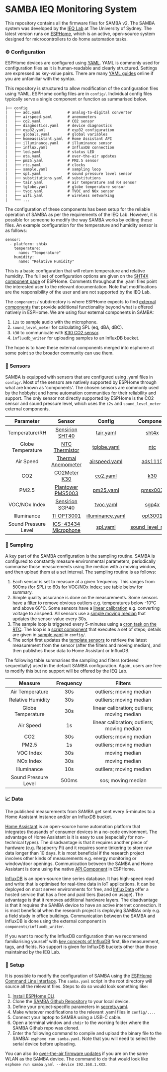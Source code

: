 # SAMBA IEQ Monitoring System

This repository contains all the firmware files for SAMBA v2. The SAMBA system was developed by the [IEQ Lab](https://www.sydney.edu.au/architecture/our-research/research-labs-and-facilities/indoor-environmental-quality-lab.html) at The University of Sydney. The latest version runs on [ESPHome](https://esphome.io), which is an active, open-source system designed for microcontrollers to do home automation tasks.

### ⚙️ Configuration

ESPHome devices are configured using [YAML](https://yaml.org). YAML is commonly used for configuration files as it is human-readable and clearly structured. Settings are expressed as key-value pairs. There are many [YAML guides](https://www.cloudbees.com/blog/yaml-tutorial-everything-you-need-get-started) online if you are unfamiliar with the syntax.

This repository is structured to allow modification of the configuration files using YAML. ESPHome config files are in `config/`. Individual config files typically serve a single component or function as summarised below.

```         
├── config
|   ├── adc.yaml            # analog-to-digital converter
|   ├── airspeed.yaml       # anemometers
|   ├── co2.yaml            # CO2 sensor
|   ├── diagnostics.yaml    # device diagnostics
|   ├── esp32.yaml          # esp32 configuration
|   ├── globals.yaml        # global variables
|   ├── homeassistant.yaml  # Home Assistant API
|   ├── illuminance.yaml    # illuminance sensor
|   ├── influx.yaml         # InfluxDB connection
|   ├── led.yaml            # status LED
|   ├── ota.yaml            # over-the-air updates
|   ├── pm25.yaml           # PM2.5 sensor
|   ├── rtc.yaml            # clocks
|   ├── sample.yaml         # sampling loop
|   ├── spl.yaml            # sound pressure level sensor
|   ├── substitutions.yaml  # substitutions
|   ├── tair.yaml           # air temperature and RH sensor
|   ├── tglobe.yaml         # globe temperature sensor
|   ├── tvoc.yaml           # TVOC and NOx sensor
|   ├── wifi.yaml           # wireless networking
|   └── ...
```

The configuration of these components has been setup for the reliable operation of SAMBA as per the requirements of the IEQ Lab. However, it is possible for someone to modify the way SAMBA works by editing these files. An example configuration for the temperature and humidity sensor is as follows:

```
sensor:
  - platform: sht4x
    temperature:
      name: "Temperature"
    humidity:
      name: "Relative Humidity"
```

This is a basic configuration that will return temperature and relative humidity. The full set of configuration options are given on the [SHT4X component page](https://esphome.io/components/sensor/sht4x.html) of ESPHome. Comments throughout the .yaml files point the interested user to the relevant documentation. Note that modifications are the responsibility of the user and are not supported by the IEQ Lab.

The `components/` subdirectory is where ESPHome expects to find [external components](https://esphome.io/components/external_components.html) that provide additional functionality beyond what is offered natively in ESPHome. We are using four external components in SAMBA: 

1.  `i2s` to sample audio with the microphone.
2.  `sound_level_meter` for calculating SPL (eq, dBA, dBC).
3.  `k30` to communicate with [K30 CO2 sensor](https://www.co2meter.com/en-au/products/k-30-co2-sensor-module). 
4.  `influxdb_writer` for uploading samples to an InfluxDB bucket.

The hope is to have these external components merged into esphome at some point so the broader community can use them.

### 📏 Sensors

SAMBA is equipped with sensors that are configured using .yaml files in `config/`. Most of the sensors are natively supported by ESPHome through what are known as 'components'. The chosen sensors are commonly used by the hobbyist and home automation communities for their reliability and support. The only sensor not directly supported by ESPHome is the CO2 sensor and sound pressure level, which uses the `i2s` and `sound_level_meter` external components.

|     Parameter     |                              Sensor                              |                                         Config                                         |                        Component                         |
|:--------------------:|:---------------:|:---------------:|:---------------:|
|  Temperature/RH  | [Sensirion SHT40](https://sensirion.com/products/catalog/SHT40/) | [tair.yaml](https://github.com/IEQLab/samba/blob/main/config/tair.yaml) | [sht4x](https://esphome.io/components/sensor/sht4x.html) |
| Globe Temperature | [NTC Thermistor](https://www.murata.com/en-us/products/productdetail?partno=NXRT15XH103FA1B040) | [tglobe.yaml](https://github.com/IEQLab/samba/blob/main/config/tglobe.yaml) | [ntc](https://esphome.io/components/sensor/ntc.html) |
| Air Speed | [Thermal Anemometer](https://moderndevice.com/products/wind-sensor) | [airspeed.yaml](https://github.com/IEQLab/samba/blob/main/config/airspeed.yaml) | [ads1115](https://esphome.io/components/sensor/ads1115.html) |
| CO2 | [CO2Meter K30](https://www.co2meter.com/en-au/products/k-30-co2-sensor-module) | [co2.yaml](https://github.com/IEQLab/samba/blob/main/config/co2.yaml) | [k30](https://github.com/esphome/esphome/pull/7949) |
| PM2.5 | [Plantower PMS5003](https://www.plantower.com/en/products_33/74.html) | [pm25.yaml](https://github.com/IEQLab/samba/blob/main/config/pm25.yaml) | [pmsx003](https://esphome.io/components/sensor/pmsx003.html) |
| VOC/NOx Index | [Sensirion SGP40](https://sensirion.com/products/catalog/SGP40/) | [tvoc.yaml](https://github.com/IEQLab/samba/blob/main/config/tvoc.yaml) | [sgp4x](https://esphome.io/components/sensor/sgp4x.html) |
| Illuminance | [TI OPT3001](https://www.ti.com/product/OPT3001) | [illuminance.yaml](https://github.com/IEQLab/samba/blob/main/config/illuminance.yaml) | [opt3001](https://esphome.io/components/sensor/opt3001.html) |
| Sound Pressure Level | [ICS-43434 Microphone](https://invensense.tdk.com/products/ics-43434/) | [spl.yaml](https://github.com/IEQLab/samba/blob/main/config/spl.yaml) | [sound_level_meter](https://github.com/stas-sl/esphome-sound-level-meter) |

### 🔄 Sampling

A key part of the SAMBA configuration is the sampling routine. SAMBA is configured to constantly measure environmental parameters, periodically summarise those measurements using the median with a moving window, and then upload them at a set interval. The sampling routine is as follows:

1.  Each sensor is set to measure at a given frequency. This ranges from 500ms (for SPL) to 60s for VOC/NOx Index; see table below for summary.
2.  Simple quality assurance is done on the measurements. Some sensors have a [filter](https://esphome.io/components/sensor/index.html#filter-out) to remove obvious outliers e.g. temperatures below -10°C and above 60°C. Some sensors have a [linear calibration](https://esphome.io/components/sensor/index.html#calibrate-linear) e.g. converting voltage to airspeed. All sensors use a [simple moving median](https://esphome.io/components/sensor/index.html#median) that updates the sensor value every 30s.
3.  The sample loop is triggered every 5-minutes using a [cron task on the RTC](https://esphome.io/components/time/index.html). The loop is a [script component](https://esphome.io/guides/automations.html#script-component) that executes a set of steps; details are given in [sample.yaml](https://github.com/IEQLab/samba/blob/main/config/sample.yaml) in `config/`. 
4. The script first updates the [template sensors](https://esphome.io/components/sensor/template.html) to retrieve the latest measurement from the sensor (after the filters and moving median), and then publishes those data to Home Assistant or InfluxDB.

The following table summarises the sampling and filters (ordered sequentially) used in the default SAMBA configuration. Again, users are free to modify this but no support will be offered by the IEQ Lab.

| Measure | Frequency | Filters |
|:-------:|:---------:|:-------:|
| Air Temperature | 30s | outliers; moving median |
| Relative Humidity | 30s | outliers; moving median |
| Globe Temperature | 30s | linear calibration; outliers; moving median |
| Air Speed | 1s | linear calibration; outliers; moving median |
| CO2 | 30s | outliers; moving median |
| PM2.5 | 1s | outliers; moving median |
| VOC Index | 30s | moving median |
| NOx Index | 30s | moving median |
| Illuminance | 10s | outliers; moving median |
| Sound Pressure Level | 500ms | sos; moving median |

### 📈 Data

The published measurements from SAMBA get sent every 5-minutes to a Home Assistant instance and/or an InfluxDB bucket. 

[Home Assistant](https://www.home-assistant.io) is an open-source home automation platform that integrates thousands of consumer devices in a no-code environment. The advantage of Home Assistant is it is easy to use (especially for non-technical types). The disadvantage is that it requires another piece of hardware (e.g. Raspberry Pi) and it requires some tinkering to store raw data longer than 10 days. It is most beneficial if the research project involves other kinds of measurements e.g. energy monitoring or window/door openings. Communication between the SAMBA and Home Assistant is done using the native [API Component](https://esphome.io/components/api.html) in ESPHome.

[InfluxDB](https://www.influxdata.com/products/influxdb-overview/) is an open-source time series database. It has high-speed read and write that is optimised for real-time data in IoT applications. It can be deployed on most server environments for free, and [InfluxData](https://www.influxdata.com) offer a hosted service that has a free and paid tiers (based on usage). The advantage is that it removes additional hardware layers. The disadvantage is that it requires the SAMBA device to have an active internet connection. It is most beneficial when the research project is deploying SAMBAs only e.g. a field study in office buildings. Communication between the SAMBA and InfluxDB is done using the external component in `components/influxdb_writer`.

If you want to modify the InfluxDB configuration then we recommend familiarising yourself with [key concepts of InfluxDB](https://docs.influxdata.com/influxdb/v1/concepts/key_concepts/) first, like measurement, tags, and fields. No support is given for InfluxDB buckets other than those maintained by the IEQ Lab.

### 🚀️ Setup

It is possible to modify the configuration of SAMBA using the [ESPHome Command Line Interface](https://esphome.io/guides/cli.html). The `samba.yaml` script in the root directory will source all the relevant files. Steps to do so would look something like:

1.  [Install ESPHome CLI](https://esphome.io/guides/getting_started_command_line.html).
2.  Clone the [SAMBA Github Repository](https://github.com/IEQLab/samba/tree/main) to your local device.
3.  Define your project-specific parameters in [secrets.yaml](https://esphome.io/guides/yaml.html#secrets-and-the-secrets-yaml-file).
4.  Make whatever modifications to the relevant .yaml files in `config/...`.
5.  Connect your laptop to SAMBA using a USB-C cable.
6.  Open a terminal window and `chdir` to the working folder where the SAMBA Github repo was cloned.
7.  Enter the following command to compile and upload the binary file to the SAMBA: `esphome run samba.yaml`. Note that you will need to select the serial device before uploading.

You can also do [over-the-air firmware updates](https://esphome.io/components/ota.html) if you are on the same WLAN as the SAMBA device. The command to do that would look like `esphome run samba.yaml --device 192.168.1.XXX`.

